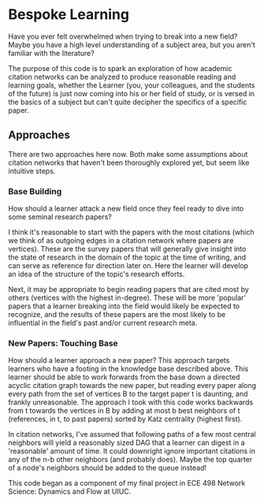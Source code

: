 # Bespoke Learning

Have you ever felt overwhelmed when trying to break into a new field? Maybe you have a high level understanding of a
subject area, but you aren't familiar with the literature?

The purpose of this code is to spark an exploration of how academic citation networks can be analyzed to produce
reasonable reading and learning goals, whether the Learner (you, your colleagues, and the students of the future) is
just now coming into his or her field of study, or is versed in the basics of a subject but can't quite decipher
the specifics of a specific paper.

## Approaches
There are two approaches here now. Both make some assumptions about citation networks that haven't been thoroughly
explored yet, but seem like intuitive steps.

### Base Building
How should a learner attack a new field once they feel ready to dive into some seminal research papers?

I think it's reasonable to start with the papers with the most citations (which we think of as outgoing edges in a
citation network where papers are vertices). These are the survey papers that will generally give insight into the
state of research in the domain of the topic at the time of writing, and can serve as reference for direction later
on. Here the learner will develop an idea of the structure of the topic's research efforts.

Next, it may be appropriate to begin reading papers that are cited most by others (vertices with the highest in-degree).
These will be more 'popular' papers that a learner breaking into the field would likely be expected to recognize, and
the results of these papers are the most likely to be influential in the field's past and/or current research meta.

### New Papers: Touching Base
How should a learner approach a new paper? This approach targets learners who have a footing in the knowledge base
described above. This learner should be able to work forwards from the base down a directed acyclic citation graph
towards the new paper, but reading every paper along every path from the set of vertices B to the target paper t
is daunting, and frankly unreasonable. The approach I took with this code works backwards from t towards the vertices
in B by adding at most b best neighbors of t (references, in t, to past papers) sorted by Katz centrality (highest first).

In citation networks, I've assumed that following paths of a few most central neighbors will yield a reasonably sized DAG
that a learner can digest in a 'reasonable' amount of time. It could downright ignore important citations in any of the
n-b other neighbors (and probably does). Maybe the top quarter of a node's neighbors should be added to the queue instead!

This code began as a component of my final project in ECE 498 Network Science: Dynamics and Flow at UIUC.
